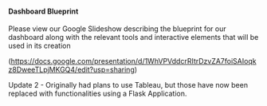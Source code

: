 #### Dashboard Blueprint

Please view our Google Slideshow describing the blueprint for our dashboard along with the relevant tools and interactive elements that will be used in its creation 

(https://docs.google.com/presentation/d/1WhVPVddcrRItrDzvZA7foiSAIoqkz8DweeTLpjMKGQ4/edit?usp=sharing)

Update 2 - Originally had plans to use Tableau, but those have now been replaced with functionalities using a Flask Application.